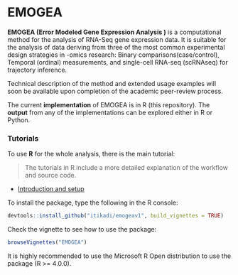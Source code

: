 # EMOGEA
**EMOGEA (Error Modeled Gene Expression Analysis )** is a computational method for the analysis of RNA-Seq gene expression data. It is suitable for the analysis of data 
deriving from three of the most common experimental design strategies in -omics research: Binary comparisons(case/control), Temporal (ordinal) measurements, and single-cell
RNA-seq (scRNAseq) for trajectory inference.

Technical description of the method and extended usage examples will soon be available upon completion of the academic peer-review process.

The current **implementation** of EMOGEA is in R (this repository).
The **output** from any of the implementations can be explored either in R or Python.

### Tutorials

To use **R** for the whole analysis, there is the main tutorial:
> The tutorials in R include a more detailed explanation of the workflow and source code.

  - [Introduction and setup](https://htmlpreview.github.io/?https://github.com/itikadi/emogeav1/blob/master/emogea_v1.nb.html)
  
To install the package, type the following in the R console: 
```R
devtools::install_github("itikadi/emogeav1", build_vignettes = TRUE)
```

Check the vignette to see how to use the package:
```R
browseVignettes("EMOGEA")
```

It is highly recommended to use the Microsoft R Open distribution to use the package (R >= 4.0.0).
